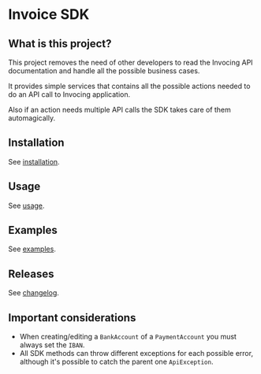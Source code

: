 Invoice SDK
=============

What is this project?
---------------------
This project removes the need of other developers to read the Invocing API documentation and handle all the possible  business cases.

It provides simple services that contains all the possible actions needed to do an API call to Invocing application.

Also if an action needs multiple API calls the SDK takes care of them automagically.

Installation
------------
See [installation](doc/Installation.md).

Usage
-----
See [usage](doc/Usage.md).

Examples
--------
See [examples](examples).

Releases
--------
See [changelog](CHANGELOG.md).

Important considerations
------------------------
- When creating/editing a `BankAccount` of a `PaymentAccount` you must always set the `IBAN`.
- All SDK methods can throw different exceptions for each possible error, although it's possible to catch the parent one `ApiException`.
